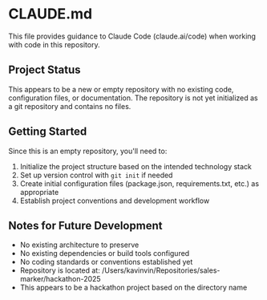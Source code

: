 # CLAUDE.md

This file provides guidance to Claude Code (claude.ai/code) when working with code in this repository.

## Project Status

This appears to be a new or empty repository with no existing code, configuration files, or documentation. The repository is not yet initialized as a git repository and contains no files.

## Getting Started

Since this is an empty repository, you'll need to:
1. Initialize the project structure based on the intended technology stack
2. Set up version control with `git init` if needed
3. Create initial configuration files (package.json, requirements.txt, etc.) as appropriate
4. Establish project conventions and development workflow

## Notes for Future Development

- No existing architecture to preserve
- No existing dependencies or build tools configured
- No coding standards or conventions established yet
- Repository is located at: /Users/kavinvin/Repositories/sales-marker/hackathon-2025
- This appears to be a hackathon project based on the directory name